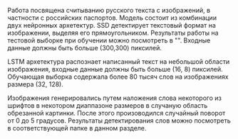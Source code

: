 Работа посвящена считыванию русского текста с изображений, в частности с российских паспортов. Модель состоит из комбинации двух нейронных архетектур. SSD детектирует текстовый формат на изображении, выделяя его прямоугольником. Результаты работы на тестовой выборке при обучении можно посмотреть в "". Входные данные должны быть больше (300,300) пиксилей.

LSTM архетектура распознает написанный текст на небольшой области изображения, входные данные должны быть больше (16, 8) пиксилей. Обучающая выборка содержала более 80 тысяч слов на изображениях размера (32, 128). 

Изображения генерировались путем наложения слова некоторого из шрифтов в некотором диаппазоне размеров в случаную область обрезанной картинки. После этого произоводился случайный поворот от 0 до 5 градусов. Результаты детектирования слов можно посмотреть в соответствующей папке в данном разделе.






